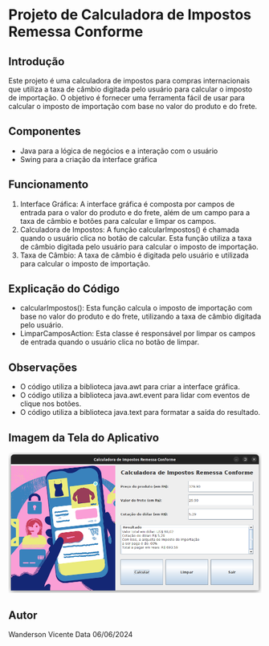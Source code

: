 # Projeto de Calculadora de Impostos Remessa Conforme
## Introdução
Este projeto é uma calculadora de impostos para compras internacionais que utiliza a taxa de câmbio digitada pelo usuário para calcular o imposto de importação. O objetivo é fornecer uma ferramenta fácil de usar para calcular o imposto de importação com base no valor do produto e do frete.
## Componentes
* Java para a lógica de negócios e a interação com o usuário
* Swing para a criação da interface gráfica
## Funcionamento
1. Interface Gráfica: A interface gráfica é composta por campos de entrada para o valor do produto e do frete, além de um campo para a taxa de câmbio e botões para calcular e limpar os campos.
2. Calculadora de Impostos: A função calcularImpostos() é chamada quando o usuário clica no botão de calcular. Esta função utiliza a taxa de câmbio digitada pelo usuário para calcular o imposto de importação.
3. Taxa de Câmbio: A taxa de câmbio é digitada pelo usuário e utilizada para calcular o imposto de importação.
## Explicação do Código
* calcularImpostos(): Esta função calcula o imposto de importação com base no valor do produto e do frete, utilizando a taxa de câmbio digitada pelo usuário.
* LimparCamposAction: Esta classe é responsável por limpar os campos de entrada quando o usuário clica no botão de limpar.
## Observações
* O código utiliza a biblioteca java.awt para criar a interface gráfica.
* O código utiliza a biblioteca java.awt.event para lidar com eventos de clique nos botões.
* O código utiliza a biblioteca java.text para formatar a saída do resultado.
## Imagem da Tela do Aplicativo
![Imagem do Projeto](https://github.com/wanderson-vicente/calculadora-remessa_conforme-JAVA/blob/879d403fd5d351d4c234ca7caeb4774d2068a55d/Captura-de-tela.png)
## Autor
Wanderson Vicente
Data
06/06/2024

